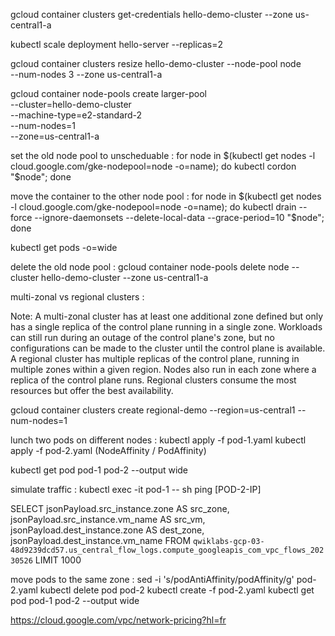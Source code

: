 gcloud container clusters get-credentials hello-demo-cluster --zone us-central1-a

kubectl scale deployment hello-server --replicas=2

gcloud container clusters resize hello-demo-cluster --node-pool node \
    --num-nodes 3 --zone us-central1-a

gcloud container node-pools create larger-pool \
  --cluster=hello-demo-cluster \
  --machine-type=e2-standard-2 \
  --num-nodes=1 \
  --zone=us-central1-a

set the old node pool to unscheduable : 
for node in $(kubectl get nodes -l cloud.google.com/gke-nodepool=node -o=name); do
  kubectl cordon "$node";
done

move the container to the other node pool : 
for node in $(kubectl get nodes -l cloud.google.com/gke-nodepool=node -o=name); do
  kubectl drain --force --ignore-daemonsets --delete-local-data --grace-period=10 "$node";
done

kubectl get pods -o=wide

delete the old node pool : 
gcloud container node-pools delete node --cluster hello-demo-cluster --zone us-central1-a

multi-zonal vs regional clusters : 

Note: A multi-zonal cluster has at least one additional zone defined but only has a single replica of the control plane running in a single zone. Workloads can still run during an outage of the control plane's zone, but no configurations can be made to the cluster until the control plane is available.
A regional cluster has multiple replicas of the control plane, running in multiple zones within a given region. Nodes also run in each zone where a replica of the control plane runs. Regional clusters consume the most resources but offer the best availability.

gcloud container clusters create regional-demo --region=us-central1 --num-nodes=1

lunch two pods on different nodes : 
kubectl apply -f pod-1.yaml
kubectl apply -f pod-2.yaml (NodeAffinity / PodAffinity)

kubectl get pod pod-1 pod-2 --output wide

simulate traffic : 
kubectl exec -it pod-1 -- sh
ping [POD-2-IP]

SELECT 
    jsonPayload.src_instance.zone AS src_zone, jsonPayload.src_instance.vm_name AS src_vm, jsonPayload.dest_instance.zone AS dest_zone, jsonPayload.dest_instance.vm_name 
FROM `qwiklabs-gcp-03-48d9239dcd57.us_central_flow_logs.compute_googleapis_com_vpc_flows_20230526` 
LIMIT 1000

move pods to the same zone : 
sed -i 's/podAntiAffinity/podAffinity/g' pod-2.yaml
kubectl delete pod pod-2
kubectl create -f pod-2.yaml
kubectl get pod pod-1 pod-2 --output wide

https://cloud.google.com/vpc/network-pricing?hl=fr